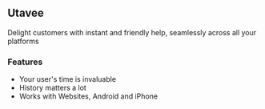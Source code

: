 ## Utavee

Delight customers with instant and friendly help, seamlessly across all your platforms

### Features

- Your user's time is invaluable
- History matters a lot
- Works with Websites, Android and iPhone

